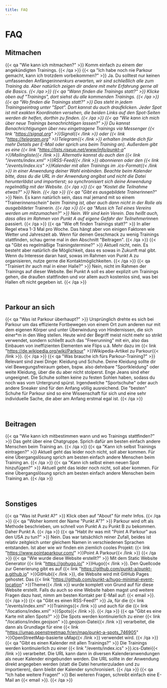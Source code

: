 ```yaml
---
title: FAQ
---
```

# FAQ

## Mitmachen
{{< qa "Wie kann ich mitmachen?"  >}}
Komm einfach zu einem der angekündigten Trainings.
{{< /qa  >}}
{{< qa "Ich habe noch nie Parkour gemacht, kann ich trotzdem vorbeikommen?"  >}}
Ja. Du solltest nur keinen umfassenden Anfänger*innenkurs erwarten, wir sind schließlich alle zum Training da. Aber natürlich zeigen dir andere mit mehr Erfahrung gerne all die Basics.
{{< /qa  >}}
{{< qa "Wann finden die Trainings statt?"  >}}
Klicke oben auf "Trainings", dort siehst du alle kommenden Trainings.
{{< /qa  >}}
{{< qa "Wo finden die Trainings statt?"  >}}
Das steht in jedem Trainingseintrag unter "Spot". Dort kannst du auch draufklicken. Jeder Spot ist mit exakten Koordinaten versehen, die beiden Links auf den Spot-Seiten werden dir helfen, dorthin zu finden.
{{< /qa  >}}
{{< qa "Wie kann ich mich über neue Trainings benachrichtigen lassen?"  >}}
Du kannst Benachrichtigungen über neu eingetragene Trainings via Messenger {{< link "https://signal.org" >}}Signal{{< /link >}} oder {{< link "https://telegram.org" >}}Telegram{{< /link >}} erhalten (melde dich für mehr Details per E-Mail oder sprich uns beim Training an). Außerdem gibt es eine {{< link "https://lists.riseup.net/www/info/punkt-a" >}}Mailingliste{{< /link >}}. Alternativ kannst du auch den {{< link "/events/index.xml" >}}RSS-Feed{{< /link >}} abonnieren  oder den {{< link "/events/index.ics" >}}Kalender mit allen Trainings im .ics-Format{{< /link >}} in einer Anwendung deiner Wahl einbinden. Beachte beim Kalender bitte, dass du die URL in der Anwendung angibst und nicht die Datei herunterlädst und importierst; so synchronisiert sich deine Anwendung regelmäßig mit der Website.
{{< /qa  >}}
{{< qa "Kostet die Teilnahme etwas?"  >}}
Nein.
{{< /qa  >}}
{{< qa "Gibt es ausgebildete Trainer*innen?"  >}}
Nein. Es kann natürlich sein, dass mal jemand mit so einem "Trainer*innenschein" beim Training ist, aber auch dann nicht in der Rolle als ausgebildete*r Trainer*in.
{{< /qa  >}}
{{< qa "Muss ich Teil eines Vereins werden um mitzumachen?"  >}}
Nein. Wir sind kein Verein. Das heißt auch, dass alles im Rahmen von Punkt A auf eigene Gefahr der Teilnehmer*innen passiert.
{{< /qa  >}}
{{< qa "Wie oft finden Trainings statt?"  >}}
In aller Regel etwa 1-3 Mal pro Woche. Das hängt aber von einigen Faktoren wie Wetter und Jahreszeit ab. Wenn für deinen Geschmack zu wenig Trainings stattfinden, schau gerne mal in den Abschnitt "Beitragen".
{{< /qa  >}}
{{< qa "Gibt es regelmäßige Trainingstermine?"  >}}
Aktuell nicht, nein. Es besteht aber natürlich die Möglichkeit, dass es sowas in Zukunft mal gibt. Wenn du Interesse daran hast, sowas im Rahmen von Punkt A zu organisieren, nutze gerne die Kontaktmöglichkeiten.
{{< /qa  >}}
{{< qa "Trainiert ihr auch mal in einer Halle?"  >}}
Nein, nicht im Rahmen der Trainings auf dieser Website. Bei Punkt A soll es aber explizit um Trainings gehen, die draußen stattfinden und vor allem auch kostenlos sind, was bei Hallen oft nicht gegeben ist.
{{< /qa  >}}

&nbsp;
## Parkour an sich
{{< qa "Was ist Parkour überhaupt?"  >}}
Ursprünglich drehte es sich bei Parkour um das effiziente Fortbewegen von einem Ort zum anderen nur mit dem eigenen Körper und unter Überwindung von Hindernissen, die sich einer*m in den Weg stellen. Heute wird der Begriff meist nicht mehr so strikt verwendet, sondern schließt auch das "Freerunning" mit ein, also das Einbauen von ineffizienten Elementen wie Flips u.ä. Mehr dazu im {{< link "https://de.wikipedia.org/wiki/Parkour" >}}Wikipedia-Artikel zu Parkour{{< /link >}}.
{{< /qa  >}}
{{< qa "Was brauche ich fürs Parkour-Training?"  >}}
Relevant sind zwei Dinge: Kleidung und Schuhe. Deine Kleidung sollte dir viel Bewegungsfreiraum geben, bspw. also dehnbare "Sportkleidung" oder weite Kleidung, über die du aber nicht stolperst. Enge Jeans sind eher ungeeignet. Die Schuhe sollten keine zu festen Sohlen haben, sodass du noch was vom Untergrund spürst. Irgendwelche "Sportschuhe" oder auch andere Sneaker sind für den Anfang völlig ausreichend. Die "besten" Schuhe für Parkour sind so eine Wissenschaft für sich und eine sehr individuelle Sache, die aber am Anfang erstmal egal ist.
{{< /qa  >}}

&nbsp;
## Beitragen
{{< qa "Wie kann ich mitbestimmen wann und wo Trainings stattfinden?"  >}}
Das geht über eine Chatgruppe. Sprich dafür am besten einfach andere Menschen beim Training an.
{{< /qa  >}}
{{< qa "Kann ich selbst Trainings eintragen?"  >}}
Aktuell geht das leider noch nicht, soll aber kommen. Für eine Übergangslösung sprich am besten einfach andere Menschen beim Training an.
{{< /qa  >}}
{{< qa "Kann ich selbst einen neuen Spot hinzufügen?"  >}}
Aktuell geht das leider noch nicht, soll aber kommen. Für eine Übergangslösung sprich am besten einfach andere Menschen beim Training an.
{{< /qa  >}}

&nbsp;
## Sonstiges
{{< qa "Was ist Punkt A?"  >}}
Klick oben auf "About" für mehr Infos.
{{< /qa  >}}
{{< qa "Woher kommt der Name \"Punkt A\"?"  >}}
Parkour wird oft als Methode beschrieben, um schnell von Punkt A zu Punkt B zu bekommen. Daher Punkt A.
{{< /qa  >}}
{{< qa "Habt ihr was mit \"Point A Parkour\" aus den USA zu tun?"  >}}
Nein. Das war tatsächlich reiner Zufall, beides ist relativ zeitgleich unter gleichem Namen in verschiedenen Sprachen entstanden. Ist aber wie wir finden ein ziemlich cooles Projekt: {{< link "https://www.pointaparkour.com/" >}}Point A Parkour{{< /link >}}
{{< /qa  >}}
{{< qa "Wie wurde diese Website erstellt?"  >}}
Mit dem Static Website Generator {{< link "https://gohugo.io/" >}}Hugo{{< /link >}}. Den Quellcode zur Generierung gibt es auf {{< link "https://github.com/punkt-a/punkt-a.github.io" >}}GitHub{{< /link >}}, die Website wird mit GitHub Pages gehostet. Das {{< link "https://github.com/punkt-a/hugo-minimal-event-location" >}}Theme{{< /link >}} wurde komplett von Grund auf für diese Website erstellt. Falls du auch so eine Website haben magst und weitere Fragen dazu hast, nimm am besten Kontakt per E-Mail auf: {{< email >}}.
{{< /qa  >}}
{{< qa "Gibt es einen RSS-Feed?"  >}}
Ja, für die {{< link "/events/index.xml" >}}Trainings{{< /link >}} und auch für die {{< link "/locations/index.xml" >}}Spots{{< /link >}}.
{{< /qa  >}}
{{< qa "Gibt es eine Karte mit allen Spots?"  >}}
Die Spots werden kontinuierlich zu einer {{< link "/locations/index.geojson" >}}.geojson-Datei{{< /link >}} verarbeitet, die dann als Grundlage für eine {{< link "https://umap.openstreetmap.fr/en/map/punkt-a-spots_746905" >}}OpenStreetMap-basierte uMap{{< /link >}} verwendet wird.
{{< /qa  >}}
{{< qa "Gibt es einen Kalender mit allen Trainings?"  >}}
Die Trainings werden kontinuierlich zu einer {{< link "/events/index.ics" >}}.ics-Datei{{< /link >}} verarbeitet. Die URL kann dann in diversen Kalenderanwendungen als neuer Kalender eingebunden werden. Die URL sollte in der Anwendung direkt angegeben werden (statt die Datei herunterzuladen und zu importieren), dann bleibt der Kalender synchronisiert.
{{< /qa  >}}
{{< qa "Ich habe weitere Fragen!"  >}}
Bei weiteren Fragen, schreibt einfach eine E-Mail an {{< email >}}.
{{< /qa  >}}
